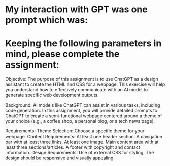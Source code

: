 # My interaction with GPT was one prompt which was: 
# Keeping the following parameters in mind, please complete the assignment: 
Objective:
The purpose of this assignment is to use ChatGPT as a design assistant to create the HTML and CSS for a webpage. This exercise will help you understand how to effectively communicate with an AI model to generate specific web development outputs.

Background:
AI models like ChatGPT can assist in various tasks, including code generation. In this assignment, you will provide detailed prompts to ChatGPT to create a semi-functional webpage centered around a theme of your choice (e.g., a coffee shop, a personal blog, or a tech news page).

 

Requirements:
Theme Selection: Choose a specific theme for your webpage.
Content Requirements:
At least one header section.
A navigation bar with at least three links.
At least one image.
Main content area with at least three sections/articles.
A footer with copyright and contact information.
Design Requirements:
Use of external CSS for styling.
The design should be responsive and visually appealing.
